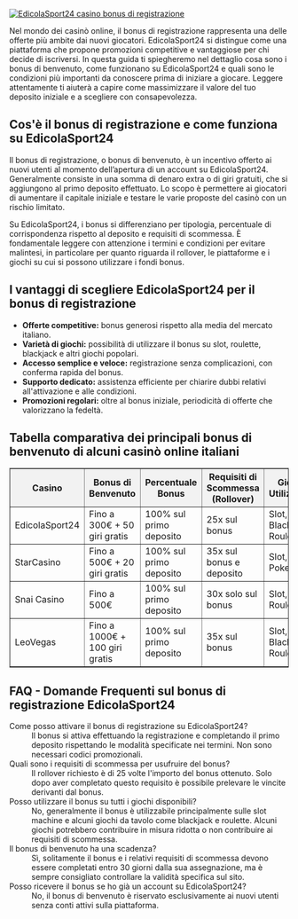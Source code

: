 [![EdicolaSport24 casino bonus di registrazione](https://123-caf.pages.dev/gitsignup.png)](https://vrmoo.ru/Bt82HjjY)

<div>     <p>Nel mondo dei casinò online, il bonus di registrazione rappresenta una delle offerte più ambite dai nuovi giocatori. EdicolaSport24 si distingue come una piattaforma che propone promozioni competitive e vantaggiose per chi decide di iscriversi. In questa guida ti spiegheremo nel dettaglio cosa sono i bonus di benvenuto, come funzionano su EdicolaSport24 e quali sono le condizioni più importanti da conoscere prima di iniziare a giocare. Leggere attentamente ti aiuterà a capire come massimizzare il valore del tuo deposito iniziale e a scegliere con consapevolezza.</p>    <h2>Cos'è il bonus di registrazione e come funziona su EdicolaSport24</h2>   <p>Il bonus di registrazione, o bonus di benvenuto, è un incentivo offerto ai nuovi utenti al momento dell’apertura di un account su EdicolaSport24. Generalmente consiste in una somma di denaro extra o di giri gratuiti, che si aggiungono al primo deposito effettuato. Lo scopo è permettere ai giocatori di aumentare il capitale iniziale e testare le varie proposte del casinò con un rischio limitato.</p>   <p>Su EdicolaSport24, i bonus si differenziano per tipologia, percentuale di corrispondenza rispetto al deposito e requisiti di scommessa. È fondamentale leggere con attenzione i termini e condizioni per evitare malintesi, in particolare per quanto riguarda il rollover, le piattaforme e i giochi su cui si possono utilizzare i fondi bonus.</p>    <h2>I vantaggi di scegliere EdicolaSport24 per il bonus di registrazione</h2>   <ul>     <li><strong>Offerte competitive:</strong> bonus generosi rispetto alla media del mercato italiano.</li>     <li><strong>Varietà di giochi:</strong> possibilità di utilizzare il bonus su slot, roulette, blackjack e altri giochi popolari.</li>     <li><strong>Accesso semplice e veloce:</strong> registrazione senza complicazioni, con conferma rapida del bonus.</li>     <li><strong>Supporto dedicato:</strong> assistenza efficiente per chiarire dubbi relativi all'attivazione e alle condizioni.</li>     <li><strong>Promozioni regolari:</strong> oltre al bonus iniziale, periodicità di offerte che valorizzano la fedeltà.</li>   </ul>    <h2>Tabella comparativa dei principali bonus di benvenuto di alcuni casinò online italiani</h2>   <table border="1" cellpadding="8" cellspacing="0" style="border-collapse: collapse; width: 100%;">     <thead>       <tr style="background-color: #f2f2f2;">         <th>Casino</th>         <th>Bonus di Benvenuto</th>         <th>Percentuale Bonus</th>         <th>Requisiti di Scommessa (Rollover)</th>         <th>Giochi Utilizzabili</th>       </tr>     </thead>     <tbody>       <tr>         <td>EdicolaSport24</td>         <td>Fino a 300€ + 50 giri gratis</td>         <td>100% sul primo deposito</td>         <td>25x sul bonus</td>         <td>Slot, Blackjack, Roulette</td>       </tr>       <tr>         <td>StarCasino</td>         <td>Fino a 500€ + 20 giri gratis</td>         <td>100% sul primo deposito</td>         <td>35x sul bonus e deposito</td>         <td>Slot, Video Poker</td>       </tr>       <tr>         <td>Snai Casino</td>         <td>Fino a 500€</td>         <td>100% sul primo deposito</td>         <td>30x solo sul bonus</td>         <td>Slot, Roulette</td>       </tr>       <tr>         <td>LeoVegas</td>         <td>Fino a 1000€ + 100 giri gratis</td>         <td>100% sul primo deposito</td>         <td>35x sul bonus</td>         <td>Slot, Blackjack, Roulette</td>       </tr>     </tbody>   </table>    <h2>FAQ - Domande Frequenti sul bonus di registrazione EdicolaSport24</h2>   <dl>     <dt>Come posso attivare il bonus di registrazione su EdicolaSport24?</dt>     <dd>Il bonus si attiva effettuando la registrazione e completando il primo deposito rispettando le modalità specificate nei termini. Non sono necessari codici promozionali.</dd>      <dt>Quali sono i requisiti di scommessa per usufruire del bonus?</dt>     <dd>Il rollover richiesto è di 25 volte l'importo del bonus ottenuto. Solo dopo aver completato questo requisito è possibile prelevare le vincite derivanti dal bonus.</dd>      <dt>Posso utilizzare il bonus su tutti i giochi disponibili?</dt>     <dd>No, generalmente il bonus è utilizzabile principalmente sulle slot machine e alcuni giochi da tavolo come blackjack e roulette. Alcuni giochi potrebbero contribuire in misura ridotta o non contribuire ai requisiti di scommessa.</dd>      <dt>Il bonus di benvenuto ha una scadenza?</dt>     <dd>Sì, solitamente il bonus e i relativi requisiti di scommessa devono essere completati entro 30 giorni dalla sua assegnazione, ma è sempre consigliato controllare la validità specifica sul sito.</dd>      <dt>Posso ricevere il bonus se ho già un account su EdicolaSport24?</dt>     <dd>No, il bonus di benvenuto è riservato esclusivamente ai nuovi utenti senza conti attivi sulla piattaforma.</dd>   </dl> </div>